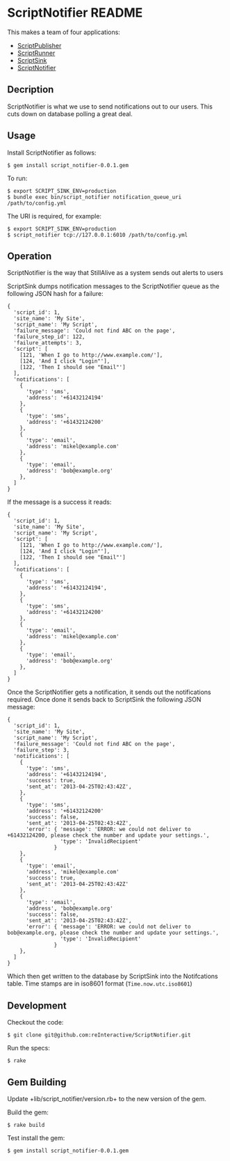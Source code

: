 ScriptNotifier README
=========================

This makes a team of four applications:

* [ScriptPublisher](https://github.com/reInteractive/ScriptPublisher)
* [ScriptRunner](https://github.com/reInteractive/ScriptRunner)
* [ScriptSink](https://github.com/reInteractive/ScriptSink)
* [ScriptNotifier](https://github.com/reInteractive/ScriptNotifier)

Decription
--------------------------

ScriptNotifier is what we use to send notifications out to our users.  This cuts down on 
database polling a great deal.

Usage
--------------------------

Install ScriptNotifier as follows:

    $ gem install script_notifier-0.0.1.gem

To run:

    $ export SCRIPT_SINK_ENV=production
    $ bundle exec bin/script_notifier notification_queue_uri /path/to/config.yml

The URI is required, for example:

    $ export SCRIPT_SINK_ENV=production
    $ script_notifier tcp://127.0.0.1:6010 /path/to/config.yml


Operation
--------------------------

ScriptNotifier is the way that StillAlive as a system sends out alerts to users

ScriptSink dumps notification messages to the ScriptNotifier queue as the following JSON hash for a failure:

    {
      'script_id': 1,
      'site_name': 'My Site',
      'script_name': 'My Script',
      'failure_message': 'Could not find ABC on the page',
      'failure_step_id': 122,
      'failure_attempts': 3,
      'script': [
        [121, 'When I go to http://www.example.com/'],
        [124, 'And I click "Login"'],
        [122, 'Then I should see "Email"']
      ],
      'notifications': [
        {
          'type': 'sms',
          'address': '+61432124194'
        },
        {
          'type': 'sms',
          'address': '+61432124200'
        },
        {
          'type': 'email',
          'address': 'mikel@example.com'
        },
        {
          'type': 'email',
          'address': 'bob@example.org'
        },
      ]
    }

If the message is a success it reads:

    {
      'script_id': 1,
      'site_name': 'My Site',
      'script_name': 'My Script',
      'script': [
        [121, 'When I go to http://www.example.com/'],
        [124, 'And I click "Login"'],
        [122, 'Then I should see "Email"']
      ],
      'notifications': [
        {
          'type': 'sms',
          'address': '+61432124194',
        },
        {
          'type': 'sms',
          'address': '+61432124200'
        },
        {
          'type': 'email',
          'address': 'mikel@example.com'
        },
        {
          'type': 'email',
          'address': 'bob@example.org'
        },
      ]
    }

Once the ScriptNotifier gets a notification, it sends out the notifications required.  Once done it
sends back to ScriptSink the following JSON message:

    {
      'script_id': 1,
      'site_name': 'My Site',
      'script_name': 'My Script',
      'failure_message': 'Could not find ABC on the page',
      'failure_step': 3,
      'notifications': [
        {
          'type': 'sms',
          'address': '+61432124194',
          'success': true,
          'sent_at': '2013-04-25T02:43:42Z',
        },
        {
          'type': 'sms',
          'address': '+61432124200'
          'success': false,
          'sent_at': '2013-04-25T02:43:42Z',
          'error': { 'message': 'ERROR: we could not deliver to +61432124200, please check the number and update your settings.',
                     'type': 'InvalidRecipient'
                   }
        },
        {
          'type': 'email',
          'address', 'mikel@example.com'
          'success': true,
          'sent_at': '2013-04-25T02:43:42Z'
        },
        {
          'type': 'email',
          'address', 'bob@example.org'
          'success': false,
          'sent_at': '2013-04-25T02:43:42Z',
          'error': { 'message': 'ERROR: we could not deliver to bob@example.org, please check the number and update your settings.',
                     'type': 'InvalidRecipient'
                   }
        },
      ]
    }

Which then get written to the database by ScriptSink into the Notifcations table.  Time stamps are in iso8601 format (`Time.now.utc.iso8601`)


Development
-------------------------

Checkout the code:

    $ git clone git@github.com:reInteractive/ScriptNotifier.git

Run the specs:

    $ rake

Gem Building
--------------------------

Update +lib/script_notifier/version.rb+ to the new version of the gem.

Build the gem:

    $ rake build

Test install the gem:

    $ gem install script_notifier-0.0.1.gem
